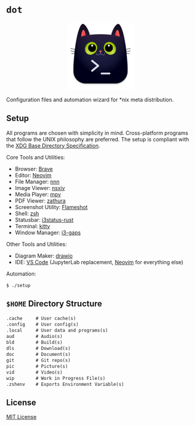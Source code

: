 # `dot`

<p align="center"><img src=".local/share/applications/kitty.png" alt="Logo" width="180" /></p>

Configuration files and automation wizard for \*nix meta distribution.

## Setup

All programs are chosen with simplicity in mind. Cross-platform programs that follow the UNIX
philosophy are preferred. The setup is compliant with the [XDG Base Directory Specification][xdg].

Core Tools and Utilities:

- Browser: [Brave][brave]
- Editor: [Neovim][neovim]
- File Manager: [nnn][nnn]
- Image Viewer: [nsxiv][nsxiv]
- Media Player: [mpv][mpv]
- PDF Viewer: [zathura][zathura]
- Screenshot Utility: [Flameshot][flameshot]
- Shell: [zsh][zsh]
- Statusbar: [i3status-rust][i3statusrust]
- Terminal: [kitty][kitty]
- Window Manager: [i3-gaps][i3gaps]

Other Tools and Utilities:

- Diagram Maker: [drawio][drawio]
- IDE: [VS Code][vscode] (JupyterLab replacement, [Neovim][neovim] for everything else)

Automation:

```console
$ ./setup
```

## `$HOME` Directory Structure

```console
.cache     # User cache(s)
.config    # User config(s)
.local     # User data and programs(s)
aud        # Audio(s)
bld        # Build(s)
dls        # Download(s)
doc        # Document(s)
git        # Git repo(s)
pic        # Picture(s)
vid        # Video(s)
wip        # Work in Progress File(s)
.zshenv    # Exports Environment Variable(s)
```

## License

[MIT License][license]

[license]: LICENSE
[xdg]: https://specifications.freedesktop.org/basedir-spec/basedir-spec-latest.html
[brave]: https://github.com/brave/brave-browser
[neovim]: https://github.com/neovim/neovim
[nnn]: https://github.com/jarun/nnn
[nsxiv]: https://github.com/nsxiv/nsxiv
[mpv]: https://github.com/mpv-player/mpv
[zathura]: https://en.wikipedia.org/wiki/Zathura_(document_viewer)
[flameshot]: https://github.com/flameshot-org/flameshot
[zsh]: https://github.com/zsh-users/zsh
[i3statusrust]: https://github.com/greshake/i3status-rust
[kitty]: https://github.com/kovidgoyal/kitty
[i3gaps]: https://github.com/Airblader/i3
[drawio]: https://github.com/jgraph/drawio-desktop
[vscode]: https://github.com/microsoft/vscode
